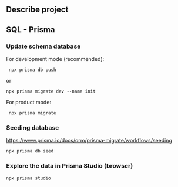 ## Describe project


## SQL - Prisma
### Update schema database
For development mode
(recommended):
```
 npx prisma db push  
```
or
```
npx prisma migrate dev --name init
```

For product mode:
```
 npx prisma migrate  
```

### Seeding database
https://www.prisma.io/docs/orm/prisma-migrate/workflows/seeding
```
npx prisma db seed
```

### Explore the data in Prisma Studio (browser)
```
npx prisma studio 
```   
